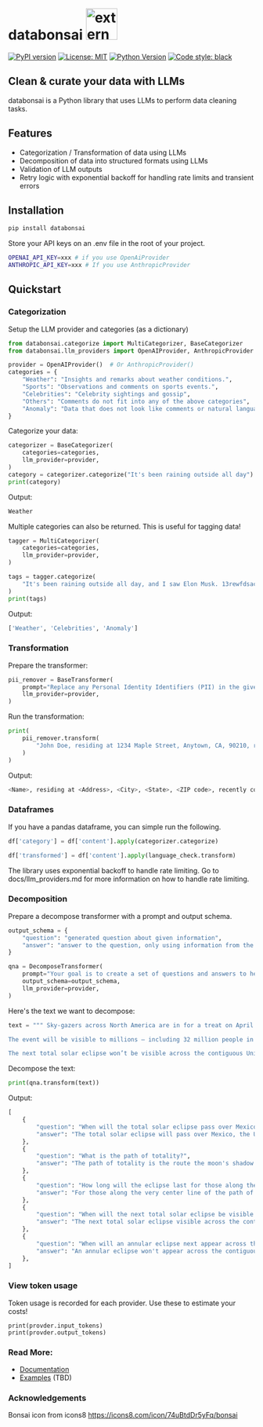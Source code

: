 # databonsai <img width="64" height="64" src="https://img.icons8.com/external-justicon-flat-justicon/64/external-bonsai-tree-justicon-flat-justicon.png" alt="external-bonsai-tree-justicon-flat-justicon"/>

[![PyPI version](https://badge.fury.io/py/databonsai.svg)](https://badge.fury.io/py/databonsai)
[![License: MIT](https://img.shields.io/badge/License-MIT-yellow.svg)](https://opensource.org/licenses/MIT)
[![Python Version](https://img.shields.io/pypi/pyversions/databonsai.svg)](https://pypi.org/project/databonsai/)
[![Code style: black](https://img.shields.io/badge/code%20style-black-000000.svg)](https://github.com/psf/black)

## Clean &amp; curate your data with LLMs

databonsai is a Python library that uses LLMs to perform data cleaning tasks.

## Features

-   Categorization / Transformation of data using LLMs
-   Decomposition of data into structured formats using LLMs
-   Validation of LLM outputs
-   Retry logic with exponential backoff for handling rate limits and transient
    errors

## Installation

```bash
pip install databonsai
```

Store your API keys on an .env file in the root of your project.

```bash
OPENAI_API_KEY=xxx # if you use OpenAiProvider
ANTHROPIC_API_KEY=xxx # If you use AnthropicProvider
```

## Quickstart

### Categorization

Setup the LLM provider and categories (as a dictionary)

```python
from databonsai.categorize import MultiCategorizer, BaseCategorizer
from databonsai.llm_providers import OpenAIProvider, AnthropicProvider

provider = OpenAIProvider()  # Or AnthropicProvider()
categories = {
    "Weather": "Insights and remarks about weather conditions.",
    "Sports": "Observations and comments on sports events.",
    "Celebrities": "Celebrity sightings and gossip",
    "Others": "Comments do not fit into any of the above categories",
    "Anomaly": "Data that does not look like comments or natural language",
}
```

Categorize your data:

```python
categorizer = BaseCategorizer(
    categories=categories,
    llm_provider=provider,
)
category = categorizer.categorize("It's been raining outside all day")
print(category)
```

Output:

```python
Weather
```

Multiple categories can also be returned. This is useful for tagging data!

```python
tagger = MultiCategorizer(
    categories=categories,
    llm_provider=provider,
)

tags = tagger.categorize(
    "It's been raining outside all day, and I saw Elon Musk. 13rewfdsacw10289u(#!*@)"  # Data has anomalies
)
print(tags)
```

Output:

```python
['Weather', 'Celebrities', 'Anomaly']
```

### Transformation

Prepare the transformer:

```python
pii_remover = BaseTransformer(
    prompt="Replace any Personal Identity Identifiers (PII) in the given text with <type of PII>. PII includes any information that can be used to identify an individual, such as names, addresses, phone numbers, email addresses, social security numbers, etc.",
    llm_provider=provider,
)
```

Run the transformation:

```python
print(
    pii_remover.transform(
        "John Doe, residing at 1234 Maple Street, Anytown, CA, 90210, recently contacted customer support to report an issue. He provided his phone number, (555) 123-4567, and email address, johndoe@email.com, for follow-up communication."
    )
)
```

Output:

```python
<Name>, residing at <Address>, <City>, <State>, <ZIP code>, recently contacted customer support to report an issue. They provided their phone number, <Phone number>, and email address, <Email address>, for follow-up communication.
```

### Dataframes

If you have a pandas dataframe, you can simple run the following.

```python
df['category'] = df['content'].apply(categorizer.categorize)
```

```python
df['transformed'] = df['content'].apply(language_check.transform)
```

The library uses exponential backoff to handle rate limiting. Go to
docs/llm_providers.md for more information on how to handle rate limiting.

### Decomposition

Prepare a decompose transformer with a prompt and output schema.

```python
output_schema = {
    "question": "generated question about given information",
    "answer": "answer to the question, only using information from the given data",
}

qna = DecomposeTransformer(
    prompt="Your goal is to create a set of questions and answers to help a person memorise every single detail of a document.",
    output_schema=output_schema,
    llm_provider=provider,
)
```

Here's the text we want to decompose:

```python
text = """ Sky-gazers across North America are in for a treat on April 8 when a total solar eclipse will pass over Mexico, the United States and Canada.

The event will be visible to millions — including 32 million people in the US alone — who live along the route the moon’s shadow will travel during the eclipse, known as the path of totality. For those in the areas experiencing totality, the moon will appear to completely cover the sun. Those along the very center line of the path will see an eclipse that lasts between 3½ and 4 minutes, according to NASA.

The next total solar eclipse won’t be visible across the contiguous United States again until August 2044. (It’s been nearly seven years since the “Great American Eclipse” of 2017.) And an annular eclipse won’t appear across this part of the world again until 2046."""
```

Decompose the text:

```python
print(qna.transform(text))
```

Output:

```python
[
    {
        "question": "When will the total solar eclipse pass over Mexico, the United States, and Canada?",
        "answer": "The total solar eclipse will pass over Mexico, the United States, and Canada on April 8.",
    },
    {
        "question": "What is the path of totality?",
        "answer": "The path of totality is the route the moon's shadow will travel during the eclipse where the moon will appear to completely cover the sun.",
    },
    {
        "question": "How long will the eclipse last for those along the very center line of the path of totality?",
        "answer": "For those along the very center line of the path of totality, the eclipse will last between 3½ and 4 minutes.",
    },
    {
        "question": "When will the next total solar eclipse be visible across the contiguous United States?",
        "answer": "The next total solar eclipse visible across the contiguous United States will be in August 2044.",
    },
    {
        "question": "When will an annular eclipse next appear across the contiguous United States?",
        "answer": "An annular eclipse won't appear across the contiguous United States again until 2046.",
    },
]
```

### View token usage

Token usage is recorded for each provider. Use these to estimate your costs!

```
print(provder.input_tokens)
print(provder.output_tokens)
```

### Read More:

-   [Documentation](./databonsai/docs/)
-   [Examples](./databonsai/examples/) (TBD)

### Acknowledgements

Bonsai icon from icons8 https://icons8.com/icon/74uBtdDr5yFq/bonsai
